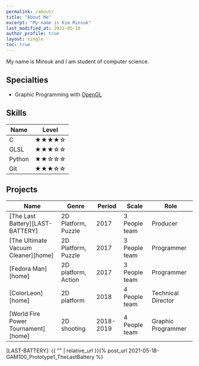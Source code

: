 ```yaml
---
permalink: /about/
title: "About Me"
excerpt: "My name is Kim Minsuk"
last_modified_at: 2021-05-18
author_profile: true
layout: single
toc: true
---
```

My name is Minsuk and I am student of computer science.

## Specialties
- Graphic Programming with [OpenGL](https://www.opengl.org/)

## Skills

| Name                                        | Level                                           |
| ------------------------------------------- | ----------------------------------------------- |
| C | ★★★★☆ |
| GLSL | ★★★☆☆ |
| Python | ★★☆☆☆ |
| Git | ★★★☆☆ |

## Projects

| Name                       | Genre                 | Period            | Scale        | Role           |
| -------------------------- | --------------------- | ----------------- | ------------ | -------------- |
| [The Last Battery][LAST-BATTERY] | 2D Platform, Puzzle | 2017 | 3 People team | Producer
| [The Ultimate Vacuum Cleaner][home] | 2D Platform, Puzzle | 2017 | 3 People team | Programmer
| [Fedora Man][home] | 2D platform, Action | 2017 | 3 People team | Programmer
| [ColorLeon][home] | 2D platform | 2018 | 4 People team | Technical Director
| [World Fire Power Tournament][home] | 2D shooting | 2018-2019 | 4 People team | Graphic Programmer

[LAST-BATTERY]: {{ "" | relative_url }}{% post_url 2021-05-18-GAM100_Prototype1_TheLastBattery %}